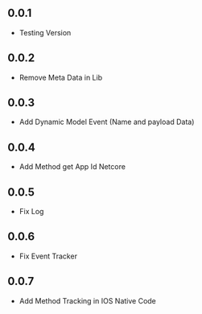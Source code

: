 ## 0.0.1

* Testing Version

## 0.0.2

* Remove Meta Data in Lib

## 0.0.3

* Add Dynamic Model Event (Name and payload Data)

## 0.0.4

* Add Method get App Id Netcore

## 0.0.5

* Fix Log

## 0.0.6

* Fix Event Tracker

## 0.0.7

* Add Method Tracking in IOS Native Code
